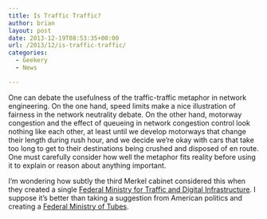 ```yaml
---
title: Is Traffic Traffic?
author: brian
layout: post
date: 2013-12-19T08:53:35+00:00
url: /2013/12/is-traffic-traffic/
categories:
  - Geekery
  - News

---
```

One can debate the usefulness of the traffic-traffic metaphor in network engineering. On the one hand, speed limits make a nice illustration of fairness in the network neutrality debate. On the other hand, motorway congestion and the effect of queueing in network congestion control look nothing like each other, at least until we develop motorways that change their length during rush hour, and we decide we&#8217;re okay with cars that take too long to get to their destinations being crushed and disposed of en route. One must carefully consider how well the metaphor fits reality before using it to explain or reason about anything important.

I&#8217;m wondering how subtly the third Merkel cabinet considered this when they created a single [Federal Ministry for Traffic and Digital Infrastructure][1]. I suppose it&#8217;s better than taking a suggestion from American politics and creating a [Federal Ministry of Tubes][2].

 [1]: http://de.wikipedia.org/wiki/Bundesministerium_f%C3%BCr_Verkehr_und_digitale_Infrastruktur
 [2]: http://en.wikipedia.org/wiki/Series_of_tubes